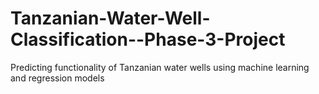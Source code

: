 # Tanzanian-Water-Well-Classification--Phase-3-Project
Predicting functionality of Tanzanian water wells using machine learning and regression models
